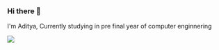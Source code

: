 ### Hi there 👋
I'm Aditya, Currently studying in pre final year of computer enginnering 

<!--


- 🔭 I’m currently working on social media site using django
- 🌱 I’m currently learning Deepl Learning
- 👯 I’m looking to collaborate on FullStack, Blockchain or Machine Learning Topics
- 🤔 I’m looking for help with ...
- 💬 Ask me about Machine Learning, Deep Learning, Blockchain, FullStack Web Development
-->

![](https://komarev.com/ghpvc/?username=aditya7812)
